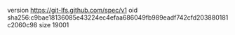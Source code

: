 version https://git-lfs.github.com/spec/v1
oid sha256:c9bae18136085e43224ec4efaa686049fb989eadf742cfd203880181c2060c98
size 19001
